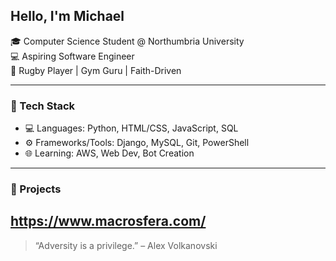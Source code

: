 ## Hello, I'm Michael

🎓 Computer Science Student @ Northumbria University  
💻 Aspiring Software Engineer  
🏉 Rugby Player | Gym Guru | Faith-Driven

---

### 🔧 Tech Stack
- 💻 Languages: Python, HTML/CSS, JavaScript, SQL  
- ⚙️ Frameworks/Tools: Django, MySQL, Git, PowerShell  
- 🌐 Learning: AWS, Web Dev, Bot Creation

---

### 📌 Projects
https://www.macrosfera.com/
---

> “Adversity is a privilege.” – Alex Volkanovski
